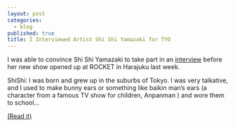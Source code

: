 ```yaml
---
layout: post
categories: 
  - blog
published: true
title: I Interviewed Artist Shi Shi Yamazaki for TYO
---
```



I was able to convince Shi Shi Yamazaki to take part in an [interview](http://tyoindex.com/2013/09/conversations-with-people-we-like-8-shishi-yamazaki/) before her new show opened up at ROCKET in Harajuku last week. 

ShiShi: I was born and grew up in the suburbs of Tokyo. I was very talkative, and I used to make bunny ears or something like baikin man’s ears (a character from a famous TV show for children, Anpanman ) and wore them to school...

[(Read it)](http://tyoindex.com/2013/09/conversations-with-people-we-like-8-shishi-yamazaki/)